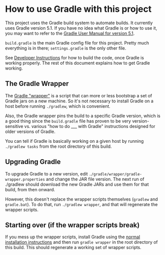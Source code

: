 # How to use Gradle with this project

This project uses the Gradle build system to automate builds. It currently uses Gradle version 5.1. If you have no idea what Gradle is or how to use it, you may want to refer to the [Gradle User Manual for version 5.1](https://docs.gradle.org/5.1/userguide/userguide.html).

`build.gradle` is the main Gradle config file for this project. Pretty much everything is in there; `settings.gradle` is the only other file.

See [Developer Instructions](DEVELOPERS.md) for how to build the code, once Gradle is working properly. The rest of this document explains how to get Gradle working.

## The Gradle Wrapper

The [Gradle "wrapper"](https://docs.gradle.org/5.1/userguide/gradle_wrapper.html) is a script that can more or less bootstrap a set of Gradle jars on a new machine. So it's not necessary to install Gradle on a host before running `./gradlew`, which is convenient.

Also, the Gradle wrapper pins the build to a specific Gradle version, which is a good thing since the `build.gradle` file has proven to be very version-sensitive vs. various "how to do ___ with Gradle" instructions designed for older versions of Gradle.

You can tell if Gradle is basically working on a given host by running `./gradlew tasks` from the root directory of this build.

## Upgrading Gradle

To upgrade Gradle to a new version, edit `./gradle/wrapper/gradle-wrapper.properties` and change the JAR file version. The next run of ./gradlew should download the new Gradle JARs and use them for that build, from then onward.

However, this doesn't replace the wrapper scripts themselves (`gradlew` and `gradle.bat`). To do that, run `./gradlew wrapper`, and that will regenerate the wrapper scripts.

## Starting over (if the wrapper scripts break)

If you mess up the wrapper scripts, install Gradle using the [normal installation instructions](https://gradle.org/install) and then run `gradle wrapper` in the root directory of this build. This should regenerate a working set of wrapper scripts.

